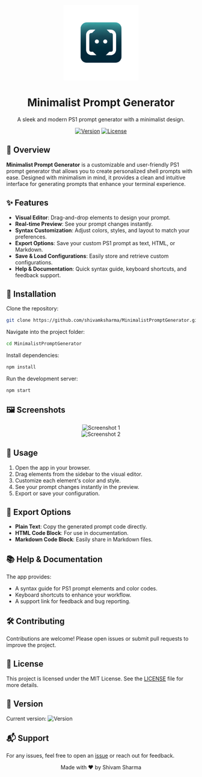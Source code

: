 <p align="center">
  <img src="./assets/Designer-removebg.png" alt="Minimalist Prompt Generator Logo" width="200"/>
</p>

<h1 align="center">Minimalist Prompt Generator</h1>

<p align="center">
  A sleek and modern PS1 prompt generator with a minimalist design.
</p>

<p align="center">
  <a href="https://github.com/shivamksharma/MinimalistPromptGenerator/releases"><img src="https://img.shields.io/github/v/release/shivamksharma/MinimalistPromptGenerator" alt="Version"></a>
  <a href="https://github.com/shivamksharma/MinimalistPromptGenerator/blob/main/LICENSE"><img src="https://img.shields.io/github/license/shivamksharma/MinimalistPromptGenerator" alt="License"></a>
</p>


## 🚀 Overview

**Minimalist Prompt Generator** is a customizable and user-friendly PS1 prompt generator that allows you to create personalized shell prompts with ease. Designed with minimalism in mind, it provides a clean and intuitive interface for generating prompts that enhance your terminal experience.

## ✨ Features

- **Visual Editor**: Drag-and-drop elements to design your prompt.
- **Real-time Preview**: See your prompt changes instantly.
- **Syntax Customization**: Adjust colors, styles, and layout to match your preferences.
- **Export Options**: Save your custom PS1 prompt as text, HTML, or Markdown.
- **Save & Load Configurations**: Easily store and retrieve custom configurations.
- **Help & Documentation**: Quick syntax guide, keyboard shortcuts, and feedback support.

## 🔧 Installation

Clone the repository:

```bash
git clone https://github.com/shivamksharma/MinimalistPromptGenerator.git
```

Navigate into the project folder:

```bash
cd MinimalistPromptGenerator
```

Install dependencies:

```bash
npm install
```

Run the development server:

```bash
npm start
```

## 🖼️ Screenshots

<p align="center">
  <img src="./assets/MinimalistPromptGenerator_Preview_Image_1.png" alt="Screenshot 1" width="600"/>
  <br>
  <img src="./assets/MinimalistPromptGenerator_Preview_Image_2.png" alt="Screenshot 2" width="600"/>
</p>

## 📖 Usage

1. Open the app in your browser.
2. Drag elements from the sidebar to the visual editor.
3. Customize each element's color and style.
4. See your prompt changes instantly in the preview.
5. Export or save your configuration.

## 💼 Export Options

- **Plain Text**: Copy the generated prompt code directly.
- **HTML Code Block**: For use in documentation.
- **Markdown Code Block**: Easily share in Markdown files.

## 📚 Help & Documentation

The app provides:
- A syntax guide for PS1 prompt elements and color codes.
- Keyboard shortcuts to enhance your workflow.
- A support link for feedback and bug reporting.

## 🛠️ Contributing

Contributions are welcome! Please open issues or submit pull requests to improve the project.

## 📝 License

This project is licensed under the MIT License. See the [LICENSE](https://github.com/shivamksharma/MinimalistPromptGenerator/blob/main/LICENSE) file for more details.

## 📌 Version

Current version: ![Version](https://img.shields.io/github/v/release/shivamksharma/MinimalistPromptGenerator)

## 📬 Support

For any issues, feel free to open an [issue](https://github.com/shivamksharma/MinimalistPromptGenerator/issues) or reach out for feedback.

<p align="center">
  Made with ❤️ by Shivam Sharma
</p>
